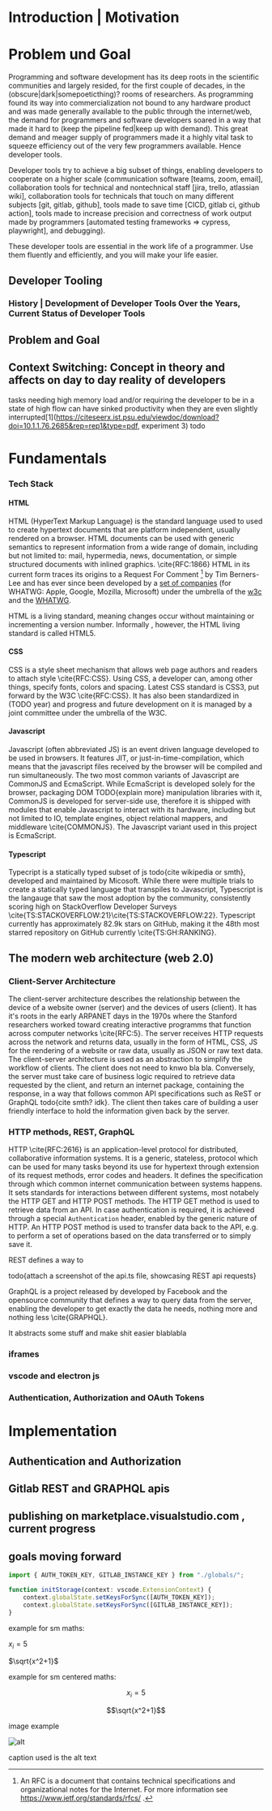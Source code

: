 # Introduction | Motivation

# Problem und Goal

Programming and software development has its deep roots in the scientific communities and largely resided, for the first couple of decades, in the (obscure|dark|somepoeticthing)? rooms of researchers. 
As programming found its way into commercialization not bound to any hardware product and was made generally available to the public through the internet/web,
 the demand for programmers and software developers soared in a way that made it hard to (keep the pipeline fed|keep up with demand). 
This great demand and meager supply of programmers made it a highly vital task to squeeze efficiency out of the very few programmers available. Hence developer tools. 

Developer tools try to achieve a big subset of things, enabling developers to cooperate on a higher scale (communication software [teams, zoom, email], 
collaboration tools for technical and nontechnical staff [jira, trello, atlassian wiki], collaboration tools for technicals that touch on many different 
subjects [git, gitlab, github], tools made to save time [CICD, gitlab ci, github action], tools made to increase precision and correctness of work output   
made by programmers [automated testing frameworks => cypress, playwright], and debugging).

These developer tools are essential in the work life of a programmer. Use them fluently and efficiently, and you will make your life easier.
## Developer Tooling
### History | Development of Developer Tools Over the Years, Current Status of Developer Tools
## Problem and Goal

## Context Switching: Concept in theory and affects on day to day reality of developers

tasks needing high memory load and/or requiring the developer to be in a state of high flow can have sinked productivity when they are even slightly interrupted[1](https://citeseerx.ist.psu.edu/viewdoc/download?doi=10.1.1.76.2685&rep=rep1&type=pdf, experiment 3) todo
# Fundamentals


### Tech Stack

#### HTML
HTML (HyperText Markup Language) is the standard  language used to used to create hypertext documents that are platform independent, usually rendered on a browser. HTML documents can be used with generic semantics to represent information from a wide range of domain, including but not limited to: mail, hypermedia, news, documentation, or simple structured documents with inlined graphics. \cite{RFC:1866}
HTML in its current form traces its origins to a Request For Comment [^1] by Tim Berners-Lee and has ever since been developed by a [set of companies](https://www.w3.org/Consortium/Member/List) (for WHATWG: Apple, Google, Mozilla, Microsoft) under the umbrella of the [w3c](https://www.w3c.org) and the [WHATWG](https://whatwg.org).
<!-- Latest HTML version is HTML5, which is a name used for a living standard instead of a  -->
HTML is a living standard, meaning changes occur without maintaining or incrementing a version number. Informally , however, the HTML living standard is called HTML5.
<!-- It was created when different standards created by different companies where joined together in 2016? and work on the next/upcoming html standards is now managed and organized by a a [joint committe](link to website of this committee, link to their work and rfc, maybe a link to email list) -->

[^1]: An RFC is a document that contains technical specifications and organizational notes for the Internet. For more information see https://www.ietf.org/standards/rfcs/ .
#### CSS

CSS is a style sheet mechanism that allows web page authors and readers to attach style \cite{RFC:CSS}. Using CSS, a developer can, among other things, specify fonts, colors and spacing. <!-- Lately, CSS transitions were developed, which enable smooth transitions when a property's value changes {TODO link to graphic}. --> Latest CSS standard is CSS3, put forward by the W3C \cite{RFC:CSS}. It has also been standardized in (TODO year) and progress and future development on it 
is managed by a joint committee under the umbrella of the W3C.

#### Javascript
Javascript (often abbreviated JS) is an event driven language developed to be used in browsers. It features JIT, or just-in-time-compilation, which means that
the javascript files received by the browser will be compiled and run simultaneously. 
The two most common variants of Javascript are CommonJS and EcmaScript. While EcmaScript is developed solely for the browser, packaging DOM TODO{explain more}
manipulation libraries with it, CommonJS is developed for server-side use, therefore it is shipped with modules that enable Javascript to interact with its
hardware, including but not limited to IO, template engines, object relational mappers, and middleware \cite{COMMONJS}.
The Javascript variant used in this project is EcmaScript.

#### Typescript
Typecript is a statically typed subset of js todo{cite wikipedia or smth}, developed and maintained by Micosoft. While there were multiple trials to create a 
statically typed language that transpiles to Javascript, Typescript is the langauge that saw the most adoption by the community, consistently scoring 
high on StackOverflow Developer Surveys \cite{TS:STACKOVERFLOW:21}\cite{TS:STACKOVERFLOW:22}. Typescript currently has approximately 82.9k stars on GitHub, making it the 48th 
most starred repository on GitHub currently \cite{TS:GH:RANKING}.

## The modern web architecture (web 2.0)

### Client-Server Architecture
The client-server architecture describes the relationship between the device of a website owner (server) and the devices of users (client). It has it's roots in
the early ARPANET days in the 1970s where the Stanford researchers worked toward creating interactive programms that function across computer networks 
\cite{RFC:5}. The server receives HTTP requests across the network and returns data, usually in the form of HTML, CSS, JS for the rendering of a website or raw 
data, usually as JSON or raw text data. 
The client-server architecture is used as an abstraction to simplify the workflow of clients. The client does not need to knwo bla bla. Conversely, the server
must take care of business logic required to retrieve data requested by the client, and return an internet package, containing the response,
in a way that follows common API specifications such as ReST or GraphQL todo{cite smth? idk}.
The client then takes care of building a user friendly interface to hold the information given back by the server.  

### HTTP methods, REST, GraphQL

HTTP \cite{RFC:2616} is an application-level protocol for distributed, collaborative information systems. It is a generic, stateless, protocol which
can be used for many tasks beyond its use for hypertext through extension of its request methods, error codes and headers. It defines the specification through
which common internet communication between systems happens. It sets standards for interactions between different systems, most notabely the HTTP GET 
and HTTP POST methods. The HTTP GET method is used to retrieve data from an API. In case authentication is required, it is achieved through a special `Authentication` header, enabled by the generic nature of HTTP. An HTTP POST method is used to transfer data back to the API, e.g. to perform a set of operations
based on the data transferred or to simply save it.

REST defines a way to 

todo{attach a screenshot of the api.ts file, showcasing REST api requests}

GraphQL is a project released by developed by Facebook and the opensource community that defines a way to query data from the server, enabling the developer to get exactly the data he needs, nothing more and nothing less \cite{GRAPHQL}. 

It abstracts some stuff and make shit easier blablabla

### iframes

### vscode and electron js

### Authentication, Authorization and OAuth Tokens

# Implementation

## Authentication and Authorization

## Gitlab REST and GRAPHQL apis

## publishing on marketplace.visualstudio.com , current progress

## goals moving forward





```typescript
import { AUTH_TOKEN_KEY, GITLAB_INSTANCE_KEY } from "./globals/";

function initStorage(context: vscode.ExtensionContext) {
	context.globalState.setKeysForSync([AUTH_TOKEN_KEY]);
	context.globalState.setKeysForSync([GITLAB_INSTANCE_KEY]);
}
```



example for sm maths:

$x_i = 5$

$\sqrt{x^2+1}$ 

example for sm centered maths:

$$x_i = 5$$

$$\sqrt{x^2+1}$$

image example

![alt](./Medien/suzanne-albedo.png)

caption used is the alt text